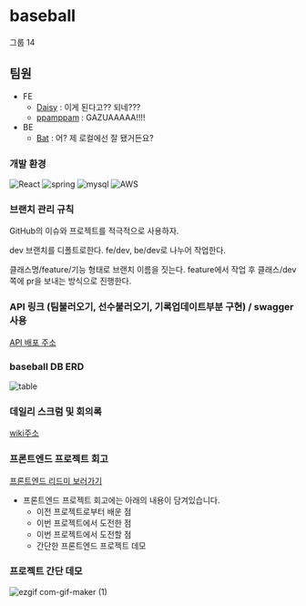 # baseball
그룹 14

## 팀원

- FE
  - [Daisy](https://github.com/damilog) : 이게 된다고?? 되네???
  - [ppamppam](https://github.com/ppamppamman) : GAZUAAAAA!!!! 
- BE
  - [Bat](https://github.com/kjk402) : 어? 제 로컬에선 잘 됐거든요?

### 개발 환경
![React](https://user-images.githubusercontent.com/59398492/117407860-1e8e1200-af4a-11eb-8091-df53aa2649c2.jpg)
![spring](https://user-images.githubusercontent.com/59398492/117413573-1ab1be00-af51-11eb-962a-876ec517474c.png)
![mysql](https://user-images.githubusercontent.com/59398492/114123158-b89f7200-992c-11eb-9392-e8823d075aa7.png)
![AWS](https://user-images.githubusercontent.com/59398492/114123162-b9380880-992c-11eb-9446-25729659d477.png)

### 브랜치 관리 규칙
GitHub의 이슈와 프로젝트를 적극적으로 사용하자.

dev 브랜치를 디폴트로한다.
fe/dev, be/dev로 나누어 작업한다.

클래스명/feature/기능 형태로 브랜치 이름을 짓는다.
feature에서 작업 후 클래스/dev 쪽에 pr을 보내는 방식으로 진행한다.

### API 링크 (팀불러오기, 선수불러오기, 기록업데이트부분 구현) / swagger 사용

[API 배포 주소](http://52.78.158.138:8080/swagger-ui.html#)


### baseball DB ERD
![table](https://user-images.githubusercontent.com/59398492/117410227-1be0ec00-af4d-11eb-86df-7c85e3c3d206.png)

### 데일리 스크럼 및 회의록
[wiki주소](https://github.com/kjk402/baseball/wiki/%ED%8C%80-%EB%8D%B0%EC%9D%BC%EB%A6%AC-%EC%8A%A4%ED%81%AC%EB%9F%BC-%EB%B0%8F-%ED%9A%8C%EC%9D%98-%EC%A0%95%EB%A6%AC)

### 프론트엔드 프로젝트 회고  
[프론트엔드 리드미 보러가기](https://github.com/kjk402/baseball/blob/dev/fe/README.md)  
- 프론트엔드 프로젝트 회고에는 아래의 내용이 담겨있습니다.
  - 이전 프로젝트로부터 배운 점
  - 이번 프로젝트에서 도전한 점
  - 이번 프로젝트에서 도전할 점
  - 간단한 프론트엔드 프로젝트 데모  

### 프로젝트 간단 데모
![ezgif com-gif-maker (1)](https://user-images.githubusercontent.com/13144573/117411998-2f8d5200-af4f-11eb-886e-31ee84207f79.gif)

